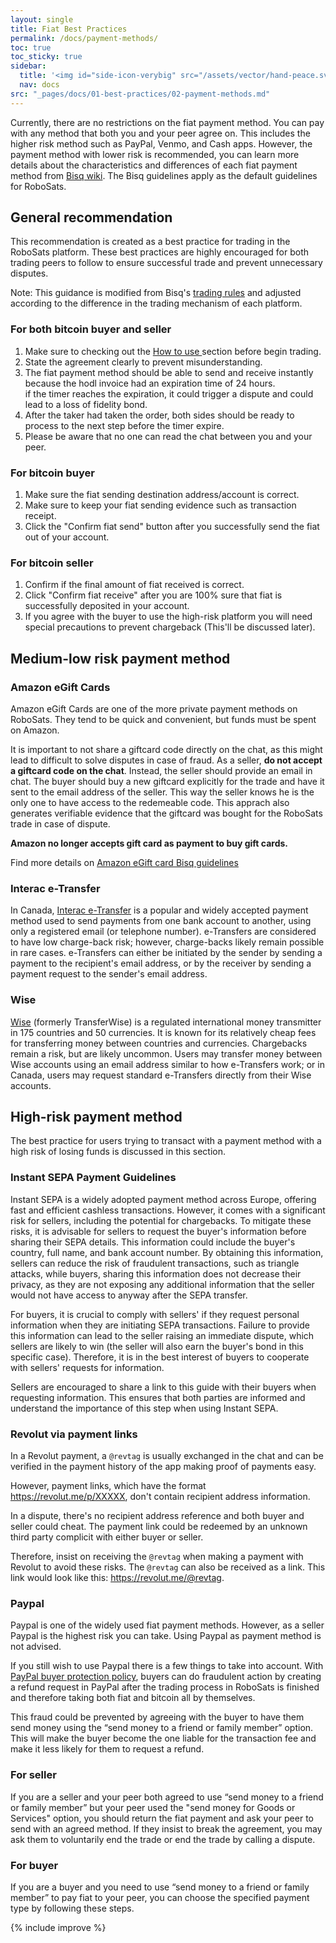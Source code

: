 ```yaml
---
layout: single
title: Fiat Best Practices
permalink: /docs/payment-methods/
toc: true
toc_sticky: true
sidebar:
  title: '<img id="side-icon-verybig" src="/assets/vector/hand-peace.svg"/>Fiat Best Practices'
  nav: docs
src: "_pages/docs/01-best-practices/02-payment-methods.md"
---
```


Currently, there are no restrictions on the fiat payment method. You can pay with any method that both you and your peer agree on. This includes the higher risk method such as PayPal, Venmo, and Cash apps. However, the payment method with lower risk is recommended, you can learn more details about the characteristics and differences of each fiat payment method from <a href =  "https://bisq.wiki/Payment_methods#Payment_method_guides">Bisq wiki</a>. The Bisq guidelines apply as the default guidelines for RoboSats.

## General recommendation

This recommendation is created as a best practice for trading in the RoboSats platform. These best practices are highly encouraged for both trading peers to follow to ensure successful trade and prevent unnecessary disputes.

Note: This guidance is modified from Bisq's <a href="https://bisq.wiki/Trading_rules">trading rules</a> and adjusted according to the difference in the trading mechanism of each platform.

### For both bitcoin buyer and seller

  1. Make sure to checking out the  <a href="https://github.com/RoboSats/robosats/blob/main/docs/how-to-use.md">How to use </a>section before begin trading.<br>
  2. State the agreement clearly to prevent misunderstanding.<br>
  3. The fiat payment method should be able to send and receive instantly because the hodl invoice had an expiration time of 24 hours.<br>
if the timer reaches the expiration, it could trigger a dispute and could lead to a loss of fidelity bond.<br>
  4. After the taker had taken the order, both sides should be ready to process to the next step before the timer expire.<br>
  5. Please be aware that no one can read the chat between you and your peer.

### For bitcoin buyer

  1. Make sure the fiat sending destination address/account is correct.<br>
  2. Make sure to keep your fiat sending evidence such as transaction receipt.<br>
  3. Click the "Confirm fiat send" button after you successfully send the fiat out of your account.<br>

### For bitcoin seller

  1. Confirm if the final amount of fiat received is correct.<br>
  2. Click "Confirm fiat receive" after you are 100% sure that fiat is successfully deposited in your account.<br>
  3. If you agree with the buyer to use the high-risk platform you will need special precautions to prevent chargeback (This'll be discussed later).<br>

## Medium-low risk payment method

### Amazon eGift Cards
Amazon eGift Cards are one of the more private payment methods on RoboSats. They tend to be quick and convenient, but funds must be spent on Amazon.

It is important to not share a giftcard code directly on the chat, as this might lead to difficult to solve disputes in case of fraud. As a seller, **do not accept a giftcard code on the chat**. Instead, the seller should provide an email in chat. The buyer should buy a new giftcard explicitly for the trade and have it sent to the email address of the seller. This way the seller knows he is the only one to have access to the redemeable code. This apprach also generates verifiable evidence that the giftcard was bought for the RoboSats trade in case of dispute.

**Amazon no longer accepts gift card as payment to buy gift cards.**

Find more details on [Amazon eGift card Bisq guidelines](https://bisq.wiki/Amazon_eGift_card)

### Interac e-Transfer

In Canada, [Interac e-Transfer](https://www.interac.ca/en/consumers/support/faq-consumers/) is a popular and widely accepted payment method used to send payments from one bank account to another, using only a registered email (or telephone number). e-Transfers are considered to have low charge-back risk; however, charge-backs likely remain possible in rare cases. e-Transfers can either be initiated by the sender by sending a payment to the recipient's email address, or by the receiver by sending a payment request to the sender's email address.

### Wise

[Wise](https://wise.com/) (formerly TransferWise) is a regulated international money transmitter in 175 countries and 50 currencies. It is known for its relatively cheap fees for transferring money between countries and currencies. Chargebacks remain a risk, but are likely uncommon. Users may transfer money between Wise accounts using an email address similar to how e-Transfers work; or in Canada, users may request standard e-Transfers directly from their Wise accounts.

## High-risk payment method

The best practice for users trying to transact with a payment method with a high risk of losing funds is discussed in this section.

### Instant SEPA Payment Guidelines

Instant SEPA is a widely adopted payment method across Europe, offering fast and efficient cashless transactions. However, it comes with a significant risk for sellers, including the potential for chargebacks. To mitigate these risks, it is advisable for sellers to request the buyer's information before sharing their SEPA details. This information could include the buyer's country, full name, and bank account number. By obtaining this information, sellers can reduce the risk of fraudulent transactions, such as triangle attacks, while buyers, sharing this information does not decrease their privacy, as they are not exposing any additional information that the seller would not have access to anyway after the SEPA transfer.

For buyers, it is crucial to comply with sellers' if they request personal information when they are initiating SEPA transactions. Failure to provide this information can lead to the seller raising an immediate dispute, which sellers are likely to win (the seller will also earn the buyer's bond in this specific case). Therefore, it is in the best interest of buyers to cooperate with sellers' requests for information.

Sellers are encouraged to share a link to this guide with their buyers when requesting information. This ensures that both parties are informed and understand the importance of this step when using Instant SEPA.

### Revolut via payment links

In a Revolut payment, a `@revtag` is usually exchanged in the chat and can be verified in the payment history of the app making proof of payments easy.

However, payment links, which have the format https://revolut.me/p/XXXXX, don't contain recipient address information.

In a dispute, there's no recipient address reference and both buyer and seller could cheat. The payment link could be redeemed by an unknown third party complicit with either buyer or seller.

Therefore, insist on receiving the `@revtag` when making a payment with Revolut to avoid these risks. The  `@revtag` can also be received as a link. This link would look like this: https://revolut.me/@revtag.

### Paypal
Paypal is one of the widely used fiat payment methods. However, as a seller Paypal is the highest risk you can take. Using Paypal as payment method is not advised.

If you still wish to use Paypal there is a few things to take into account. With <a href="https://www.paypal.com/us/webapps/mpp/ua/buyer-protection">PayPal buyer protection policy</a>, buyers can do fraudulent action by creating a refund request in PayPal after the trading process in RoboSats is finished and therefore taking both fiat and bitcoin all by themselves.

This fraud could be prevented by agreeing with the buyer to have them send money using the “send money to a friend or family member” option. This will make the buyer become the one liable for the transaction fee and make it less likely for them to request a refund.

### For seller
If you are a seller and your peer both agreed to use “send money to a friend or family member” but your peer used the "send money for Goods or Services" option, you should return the fiat payment and ask your peer to send with an agreed method. If they insist to break the agreement, you may ask them to voluntarily end the trade or end the trade by calling a dispute.

### For buyer
If you are a buyer and you need to use “send money to a friend or family member” to pay fiat to your peer, you can choose the specified payment type by following these steps.

{% include improve %}
